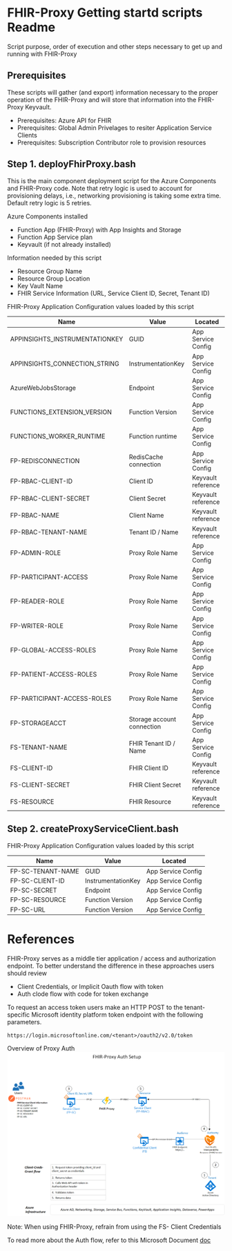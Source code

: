 # FHIR-Proxy Getting startd scripts Readme
Script purpose, order of execution and other steps necessary to get up and running with FHIR-Proxy


## Prerequisites 

These scripts will gather (and export) information necessary to the proper operation of the FHIR-Proxy and will store that information into the FHIR-Proxy Keyvault.  
 - Prerequisites:  Azure API for FHIR 
 - Prerequisites:  Global Admin Privelages to resiter Application Service Clients 
 - Prerequisites:  Subscription Contributor role to provision resources  


## Step 1.  deployFhirProxy.bash
This is the main component deployment script for the Azure Components and FHIR-Proxy code.  Note that retry logic is used to account for provisioning delays, i.e., networking provisioning is taking some extra time.  Default retry logic is 5 retries.   

Azure Components installed 
 - Function App (FHIR-Proxy) with App Insights and Storage 
 - Function App Service plan 
 - Keyvault (if not already installed)

Information needed by this script 
 - Resource Group Name
 - Resource Group Location 
 - Key Vault Name
 - FHIR Service Information (URL, Service Client ID, Secret, Tenant ID)
 


FHIR-Proxy Application Configuration values loaded by this script 

Name                               | Value                      | Located              
-----------------------------------|----------------------------|--------------------
APPINSIGHTS_INSTRUMENTATIONKEY     | GUID                       | App Service Config  
APPINSIGHTS_CONNECTION_STRING      | InstrumentationKey         | App Service Config 
AzureWebJobsStorage                | Endpoint                   | App Service Config 
FUNCTIONS_EXTENSION_VERSION        | Function Version           | App Service Config 
FUNCTIONS_WORKER_RUNTIME           | Function runtime           | App Service Config
FP-REDISCONNECTION                 | RedisCache connection      | App Service Config
FP-RBAC-CLIENT-ID                  | Client ID                  | Keyvault reference 
FP-RBAC-CLIENT-SECRET              | Client Secret              | Keyvault reference  
FP-RBAC-NAME                       | Client Name                | Keyvault reference 
FP-RBAC-TENANT-NAME                | Tenant ID / Name           | Keyvault reference 
FP-ADMIN-ROLE                      | Proxy Role Name            | App Service Config
FP-PARTICIPANT-ACCESS              | Proxy Role Name            | App Service Config
FP-READER-ROLE                     | Proxy Role Name            | App Service Config
FP-WRITER-ROLE                     | Proxy Role Name            | App Service Config
FP-GLOBAL-ACCESS-ROLES             | Proxy Role Name            | App Service Config
FP-PATIENT-ACCESS-ROLES            | Proxy Role Name            | App Service Config
FP-PARTICIPANT-ACCESS-ROLES        | Proxy Role Name            | App Service Config
FP-STORAGEACCT                     | Storage account connection | App Service Config
FS-TENANT-NAME                     | FHIR Tenant ID / Name      | App Service Config
FS-CLIENT-ID                       | FHIR Client ID             | Keyvault reference  
FS-CLIENT-SECRET                   | FHIR Client Secret         | Keyvault reference  
FS-RESOURCE                        | FHIR Resource              | Keyvault reference   



## Step 2.  createProxyServiceClient.bash

FHIR-Proxy Application Configuration values loaded by this script 

Name                               | Value                      | Located              
-----------------------------------|----------------------------|--------------------
FP-SC-TENANT-NAME                  | GUID                       | App Service Config  
FP-SC-CLIENT-ID                    | InstrumentationKey         | App Service Config 
FP-SC-SECRET                       | Endpoint                   | App Service Config 
FP-SC-RESOURCE                     | Function Version           | App Service Config 
FP-SC-URL                          | Function Version           | App Service Config 

# References 
FHIR-Proxy serves as a middle tier application / access and authorization endpoint.  To better understand the difference in these approaches users should review 

- Client Credentials, or Implicit Oauth flow with token 
- Auth clode flow with code for token exchange

To request an access token users make an HTTP POST to the tenant-specific Microsoft identity platform token endpoint with the following parameters.

```azurecli
https://login.microsoftonline.com/<tenant>/oauth2/v2.0/token
```
Overview of Proxy Auth 
![overview](../docs/images/authflow.png)

Note:  When using FHIR-Proxy, refrain from using the FS- Client Credentials

To read more about the Auth flow, refer to this Microsoft Document [doc](https://docs.microsoft.com/en-us/azure/active-directory/develop/v2-oauth2-client-creds-grant-flow)



